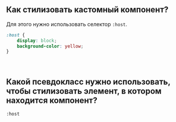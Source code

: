 ## <a name="select-custom-element"></a>Как стилизовать кастомный компонент?

Для этого нужно использовать селектор `:host`.

```css
:host {
	display: block;
	background-color: yellow;
}
```

<br/>

## <a name="targets-host"></a>Какой псевдокласс нужно использовать, чтобы стилизовать элемент, в котором находится компонент?

`:host`
